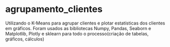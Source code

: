 # agrupamento_clientes

Utilizando o K-Means para agrupar clientes e plotar estatísticas dos clientes em gráficos. Foram usados as bibliotecas Numpy, Pandas, Seaborn e Matplotlib, Plotly e sklearn para todo o 
processo(criação de tabelas, gráficos, cálculos)
